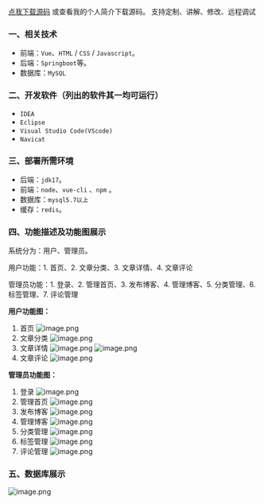 [点我下载源码](https://www.oneprosol.com/detail/f6443eede39e4856b6b7fbe187808218) 
或查看我的个人简介下载源码。
支持定制、讲解、修改、远程调试

### 一、相关技术

- 前端：`Vue`、`HTML` / `CSS` / `Javascript`。
- 后端：`Springboot`等。
- 数据库：`MySQL`

### 二、开发软件（列出的软件其一均可运行）

- `IDEA`
- `Eclipse`
- `Visual Studio Code(VScode)`
- `Navicat`

### 三、部署所需环境

- 后端：`jdk17`。
- 前端：`node`、`vue-cli` 、`npm`  。
- 数据库：`mysql5.7以上`
- 缓存：`redis`。

### 四、功能描述及功能图展示

系统分为：用户、管理员。

用户功能：1. 首页、2. 文章分类、3. 文章详情、4. 文章评论

管理员功能：1. 登录、2. 管理首页、3. 发布博客、4. 管理博客、5. 分类管理、6. 标签管理、7. 评论管理

**用户功能图：**

1. 首页
   ![image.png](https://pic.picprosol.com/user_upload/1ca4a16527164fbdbe5588f4023765f3/2024-12-06%2015:13:30_image.png)
2. 文章分类
   ![image.png](https://pic.picprosol.com/user_upload/1ca4a16527164fbdbe5588f4023765f3/2024-12-06%2015:13:42_image.png)
3. 文章详情
   ![image.png](https://pic.picprosol.com/user_upload/1ca4a16527164fbdbe5588f4023765f3/2024-12-06%2015:14:01_image.png)
   ![image.png](https://pic.picprosol.com/user_upload/1ca4a16527164fbdbe5588f4023765f3/2024-12-06%2015:14:09_image.png)
4. 文章评论
   ![image.png](https://pic.picprosol.com/user_upload/1ca4a16527164fbdbe5588f4023765f3/2024-12-06%2015:14:31_image.png)

**管理员功能图：**

1. 登录
   ![image.png](https://pic.picprosol.com/user_upload/1ca4a16527164fbdbe5588f4023765f3/2024-12-06%2015:14:53_image.png)
2. 管理首页
   ![image.png](https://pic.picprosol.com/user_upload/1ca4a16527164fbdbe5588f4023765f3/2024-12-06%2015:15:24_image.png)
3. 发布博客
   ![image.png](https://pic.picprosol.com/user_upload/1ca4a16527164fbdbe5588f4023765f3/2024-12-06%2015:15:31_image.png)
4. 管理博客
   ![image.png](https://pic.picprosol.com/user_upload/1ca4a16527164fbdbe5588f4023765f3/2024-12-06%2015:15:37_image.png)
5. 分类管理
   ![image.png](https://pic.picprosol.com/user_upload/1ca4a16527164fbdbe5588f4023765f3/2024-12-06%2015:15:43_image.png)
6. 标签管理
   ![image.png](https://pic.picprosol.com/user_upload/1ca4a16527164fbdbe5588f4023765f3/2024-12-06%2015:15:47_image.png)
7. 评论管理
   ![image.png](https://pic.picprosol.com/user_upload/1ca4a16527164fbdbe5588f4023765f3/2024-12-06%2015:15:55_image.png)

### 五、数据库展示

![image.png](https://pic.picprosol.com/user_upload/1ca4a16527164fbdbe5588f4023765f3/2024-12-06%2015:16:18_image.png)

